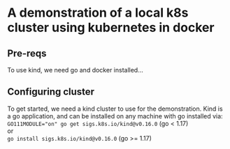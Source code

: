 # A demonstration of a local k8s cluster using **k**ubernetes **in** **d**ocker

## Pre-reqs
To use kind, we need go and docker installed...

## Configuring cluster
To get started, we need a kind cluster to use for the demonstration. Kind is a go application, and can be installed on any machine with go installed via:  
`GO111MODULE="on" go get sigs.k8s.io/kind@v0.16.0` (go < 1.17)  
or  
`go install sigs.k8s.io/kind@v0.16.0` (go >= 1.17)

